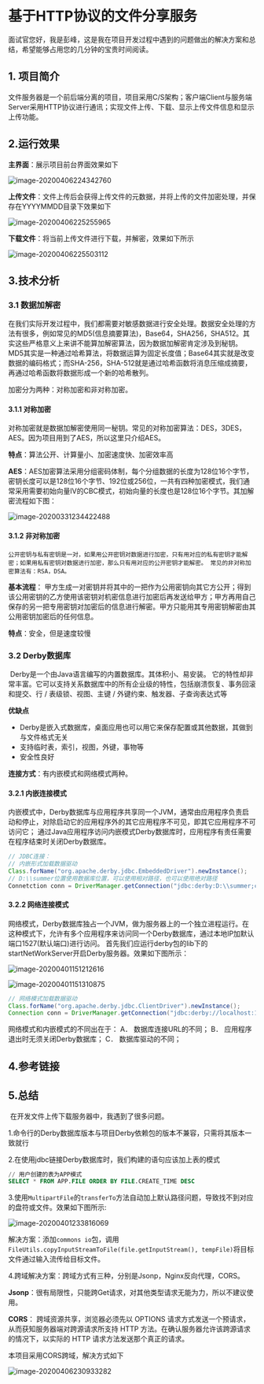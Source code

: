 # 基于HTTP协议的文件分享服务

​	面试官您好，我是彭峰，这是我在项目开发过程中遇到的问题做出的解决方案和总结，希望能够占用您的几分钟的宝贵时间阅读。

## 1. 项目简介                                                      

​	文件服务器是一个前后端分离的项目，项目采用C/S架构；客户端Client与服务端Server采用HTTP协议进行通讯；实现文件上传、下载、显示上传文件信息和显示上传功能。

## 2.运行效果

**主界面**：展示项目前台界面效果如下

![image-20200406224342760](README.assets/image-20200406224342760.png)

**上传文件**：文件上传后会获得上传文件的元数据，并将上传的文件加密处理，并保存在YYYYMMDD目录下效果如下

![image-20200406225255965](README.assets/image-20200406225255965.png)

**下载文件**：将当前上传文件进行下载，并解密，效果如下所示

![image-20200406225503112](README.assets/image-20200406225503112.png)

## 3.技术分析

### 3.1 数据加解密

​	在我们实际开发过程中，我们都需要对敏感数据进行安全处理。数据安全处理的方法有很多，例如常见的MD5(信息摘要算法)，Base64，SHA256，SHA512。其实这些严格意义上来讲不能算加解密算法，因为数据加解密肯定涉及到秘钥。MD5其实是一种通过哈希算法，将数据运算为固定长度值；Base64其实就是改变数据的编码格式；而SHA-256，SHA-512就是通过哈希函数将消息压缩成摘要，再通过哈希函数将数据形成一个新的哈希散列。

加密分为两种：对称加密和非对称加密。

#### 3.1.1 对称加密

​	对称加密就是数据加解密使用同一秘钥。常见的对称加密算法：DES，3DES，AES。因为项目用到了AES，所以这里只介绍AES。

**特点**：算法公开、计算量小、加密速度快、加密效率高 

**AES**：AES加密算法采用分组密码体制，每个分组数据的长度为128位16个字节，密钥长度可以是128位16个字节、192位或256位，一共有四种加密模式，我们通常采用需要初始向量IV的CBC模式，初始向量的长度也是128位16个字节。其加解密流程如下图：

![image-20200331234422488](readme.assets/image-20200331234422488.png)

#### 3.1.2 非对称加密

 	公开密钥与私有密钥是一对，如果用公开密钥对数据进行加密，只有用对应的私有密钥才能解密；如果用私有密钥对数据进行加密，那么只有用对应的公开密钥才能解密。 常见的非对称加密算法有：RSA，DSA。

**基本流程**： 甲方生成一对密钥并将其中的一把作为公用密钥向其它方公开；得到该公用密钥的乙方使用该密钥对机密信息进行加密后再发送给甲方；甲方再用自己保存的另一把专用密钥对加密后的信息进行解密。甲方只能用其专用密钥解密由其公用密钥加密后的任何信息。 

**特点**：安全，但是速度较慢

### 3.2 Derby数据库

​	Derby是一个由Java语言编写的内置数据库。其体积小、易安装。 它的特性却非常丰富。它可以支持关系数据库中的所有企业级的特性，包括崩溃恢复、事务回滚和提交、行 / 表级锁、视图、主键 / 外键约束、触发器、子查询表达式等 

**优缺点**

* Derby是嵌入式数据库，桌面应用也可以用它来保存配置或其他数据，其做到与文件格式无关
* 支持临时表，索引，视图，外键，事物等
* 安全性良好

**连接方式**：有内嵌模式和网络模式两种。

#### 3.2.1 内嵌连接模式

​	内嵌模式中，Derby数据库与应用程序共享同一个JVM，通常由应用程序负责启动和停止，对除启动它的应用程序外的其它应用程序不可见，即其它应用程序不可访问它；  通过Java应用程序访问内嵌模式Derby数据库时，应用程序有责任需要在程序结束时关闭Derby数据库。

```java
// JDBC连接：
// 内嵌形式加载数据驱动
Class.forName("org.apache.derby.jdbc.EmbeddedDriver").newInstance();
// D:\\summer位置使用数据库位置，可以使用相对路径，也可以使用绝对路径
Connetction conn = DriverManager.getConnection("jdbc:derby:D:\\summer;create=true'");
```

#### 3.2.2 网络连接模式

​	网络模式，Derby数据库独占一个JVM，做为服务器上的一个独立进程运行。在这种模式下，允许有多个应用程序来访问同一个Derby数据库，通过本地IP加默认端口1527(默认端口)进行访问。													      首先我们应运行derby包的lib下的startNetWorkServer开启Derby服务器。效果如下图所示：

![image-20200401151212616](readme.assets/image-20200401151212616.png)

![image-20200401151310875](readme.assets/image-20200401151310875.png)

```java
// 网络模式加载数据驱动
Class.forName("org.apache.derby.jdbc.ClientDriver").newInstance();
Connection conn = DriverManager.getConnection("jdbc:derby://localhost:1527/summer");
```

网络模式和内嵌模式的不同出在于：
A． 数据库连接URL的不同；
B． 应用程序退出时无须关闭Derby数据库；
C． 数据库驱动的不同； 

## 4.参考链接

[博客1]:https://www.cnblogs.com/wkfvawl/p/12091358.html	"Derby数据库的使用"
[博客2]:https://blog.csdn.net/weixin_42518062/article/details/104534608	"SpringBoot实现文件上传下载"
[博客3]:https://blog.csdn.net/gnail_oug/article/details/80324120?depth_1-utm_source=distribute.pc_relevant.none-task&utm_source=distribute.pc_relevant.none-task	"SpringBoot文件上传"
[博客4]:https://www.cnblogs.com/jpfss/p/11014737.html	"数据加解密服务"
[博客5]:https://www.jianshu.com/p/3840b344b27c?utm_campaign=maleskine&amp;utm_content=note&amp;utm_medium=seo_notes&amp;utm_source=recommendation	"AES算法"



## 5.总结

​	在开发文件上传下载服务器中，我遇到了很多问题。

1.命令行的Derby数据库版本与项目Derby依赖包的版本不兼容，只需将其版本一致就行

2.在使用jdbc链接Derby数据库时，我们构建的语句应该加上表的模式

```sql
// 用户创建的表为APP模式
SELECT * FROM APP.FILE ORDER BY FILE.CREATE_TIME DESC
```

3.使用`MultipartFile`的`transferTo`方法自动加上默认路径问题，导致找不到对应的盘符或文件。效果如下图所示:

![image-20200401233816069](readme.assets/image-20200401233816069.png)

解决方案：添加`commons io`包，调用` FileUtils.copyInputStreamToFile(file.getInputStream(), tempFile)`将目标文件通过输入流传给目标文件。

4.跨域解决方案：跨域方式有三种，分别是Jsonp，Nginx反向代理，CORS。

**Jsonp**：很有局限性，只能跨Get请求，对其他类型请求无能为力，所以不建议使用。

**CORS**： 跨域资源共享，浏览器必须先以 OPTIONS 请求方式发送一个预请求，从而获知服务器端对跨源请求所支持 HTTP 方法。在确认服务器允许该跨源请求的情况下，以实际的 HTTP 请求方法发送那个真正的请求。 

本项目采用CORS跨域，解决方式如下

![image-20200406230933282](README.assets/image-20200406230933282.png)

